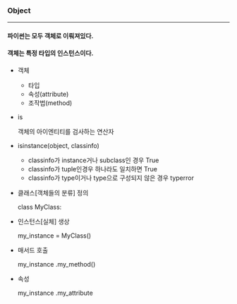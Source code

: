 ### Object

---



#### **파이썬는 모두 객체로 이뤄져있다.**

#### **객체는 특정 타입의 인스턴스이다.**



- 객체
  - 타입
  - 속성(attribute)
  - 조작법(method)



- is

  객체의 아이엔티티를 검사하는 연산자

- isinstance(object, classinfo)

  - classinfo가 instance거나 subclass인 경우 True
  - classinfo가 tuple인경우 하나라도 일치하면 True
  - classinfo가 type이거나 type으로 구성되지 않은 경우 typerror



- 클래스[객체들의 분류] 정의

  class MyClass:

- 인스턴스[실체] 생상

  my_instance = MyClass()

- 매서드 호출

  my_instance .my_method()

- 속성

  my_instance .my_attribute